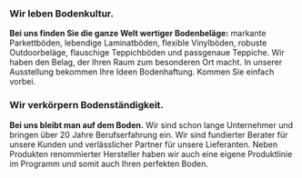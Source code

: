 <div class="c-primary-section__content-section" data-reveal>
  <h3 class="c-headline">Wir leben Bodenkultur.</h3>
  
  <strong class="c-headline c-headline--text-sizing c-headline--inline">Bei uns finden Sie die ganze Welt wertiger Bodenbeläge:</strong> markante Parkettböden, lebendige Laminatböden, flexible Vinylböden, robuste Outdoorbeläge, flauschige Teppichböden und passgenaue Teppiche. Wir haben den Belag, der Ihren Raum zum besonderen Ort macht. In unserer Ausstellung bekommen Ihre Ideen Bodenhaftung. Kommen Sie einfach vorbei.
</div>

<div class="c-primary-section__content-section" data-reveal>
  <h3 class="c-headline">Wir verkörpern Bodenständigkeit.</h3>

  <strong class="c-headline c-headline--text-sizing c-headline--inline">Bei uns bleibt man auf dem Boden.</strong> Wir sind schon lange Unternehmer und bringen über 20 Jahre Berufserfahrung ein. Wir sind fundierter Berater für unsere Kunden und verlässlicher Partner für unsere Lieferanten. Neben Produkten renommierter Hersteller haben wir auch eine eigene Produktlinie im Programm und somit auch Ihren perfekten Boden.
</div>
